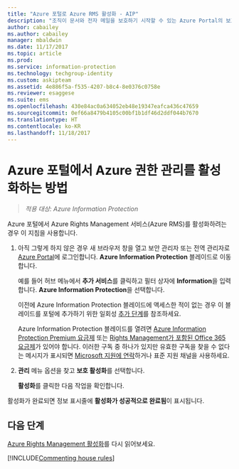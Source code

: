 ```yaml
---
title: "Azure 포털로 Azure RMS 활성화 - AIP"
description: "조직이 문서와 전자 메일을 보호하기 시작할 수 있는 Azure Portal의 보호 활성화에 대한 지침."
author: cabailey
ms.author: cabailey
manager: mbaldwin
ms.date: 11/17/2017
ms.topic: article
ms.prod: 
ms.service: information-protection
ms.technology: techgroup-identity
ms.custom: askipteam
ms.assetid: 4e886f5a-f535-4207-b8c4-8e0376c0758e
ms.reviewer: esaggese
ms.suite: ems
ms.openlocfilehash: 430e84ac0a634052eb48e19347eafca436c47659
ms.sourcegitcommit: 0ef66a8479b4105c00bf1b1df46d2ddf044b7670
ms.translationtype: HT
ms.contentlocale: ko-KR
ms.lasthandoff: 11/18/2017
---
```

# <a name="how-to-activate-azure-rights-management-from-the-azure-portal"></a>Azure 포털에서 Azure 권한 관리를 활성화하는 방법

>*적용 대상: Azure Information Protection*

Azure 포털에서 Azure Rights Management 서비스(Azure RMS)를 활성화하려는 경우 이 지침을 사용합니다.

1. 아직 그렇게 하지 않은 경우 새 브라우저 창을 열고 보안 관리자 또는 전역 관리자로 [Azure Portal](https://portal.azure.com)에 로그인합니다. **Azure Information Protection** 블레이드로 이동합니다.
    
    예를 들어 허브 메뉴에서 **추가 서비스**를 클릭하고 필터 상자에 **Information**을 입력합니다. **Azure Information Protection**을 선택합니다.
    
    이전에 Azure Information Protection 블레이드에 액세스한 적이 없는 경우 이 블레이드를 포털에 추가하기 위한 일회성 [추가 단계](configure-policy.md#to-access-the-azure-information-protection-blade-for-the-first-time)를 참조하세요.
    
    Azure Information Protection 블레이드를 열려면 [Azure Information Protection Premium 요금제](https://www.microsoft.com/cloud-platform/azure-information-protection-pricing) 또는 [Rights Management가 포함된 Office 365 요금제](http://download.microsoft.com/download/E/C/F/ECF42E71-4EC0-48FF-AA00-577AC14D5B5C/Azure_Information_Protection_licensing_datasheet_EN-US.pdf)가 있어야 합니다. 이러한 구독 중 하나가 있지만 유효한 구독을 찾을 수 없다는 메시지가 표시되면 [Microsoft 지원에 연락](../get-started/information-support.md#to-contact-microsoft-support)하거나 표준 지원 채널을 사용하세요.

2. **관리** 메뉴 옵션을 찾고 **보호 활성화**를 선택합니다. 
    
    **활성화**를 클릭한 다음 작업을 확인합니다. 

활성화가 완료되면 정보 표시줄에 **활성화가 성공적으로 완료됨**이 표시됩니다.


## <a name="next-steps"></a>다음 단계
[Azure Rights Management 활성화](activate-service.md#configuring-onboarding-controls-for-a-phased-deployment)를 다시 읽어보세요.


[!INCLUDE[Commenting house rules](../includes/houserules.md)]